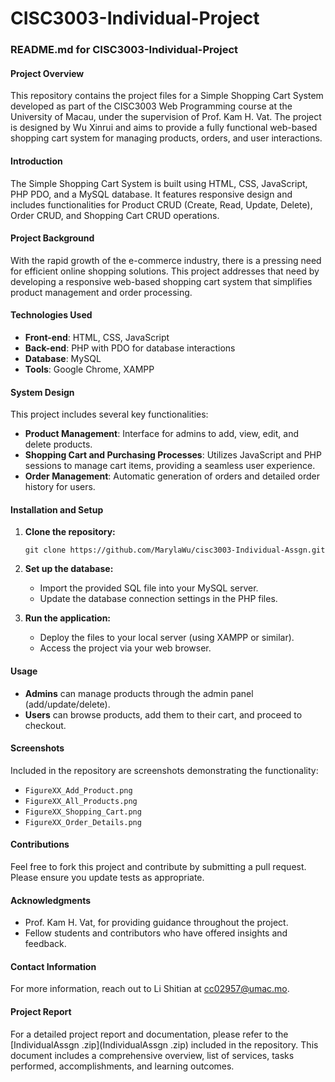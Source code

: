 # CISC3003-Individual-Project
### README.md for CISC3003-Individual-Project

#### Project Overview
This repository contains the project files for a Simple Shopping Cart System developed as part of the CISC3003 Web Programming course at the University of Macau, under the supervision of Prof. Kam H. Vat. The project is designed by Wu Xinrui and aims to provide a fully functional web-based shopping cart system for managing products, orders, and user interactions.

#### Introduction
The Simple Shopping Cart System is built using HTML, CSS, JavaScript, PHP PDO, and a MySQL database. It features responsive design and includes functionalities for Product CRUD (Create, Read, Update, Delete), Order CRUD, and Shopping Cart CRUD operations.

#### Project Background
With the rapid growth of the e-commerce industry, there is a pressing need for efficient online shopping solutions. This project addresses that need by developing a responsive web-based shopping cart system that simplifies product management and order processing.

#### Technologies Used
- **Front-end**: HTML, CSS, JavaScript
- **Back-end**: PHP with PDO for database interactions
- **Database**: MySQL
- **Tools**: Google Chrome, XAMPP

#### System Design
This project includes several key functionalities:
- **Product Management**: Interface for admins to add, view, edit, and delete products.
- **Shopping Cart and Purchasing Processes**: Utilizes JavaScript and PHP sessions to manage cart items, providing a seamless user experience.
- **Order Management**: Automatic generation of orders and detailed order history for users.

#### Installation and Setup
1. **Clone the repository:**
   ```
   git clone https://github.com/MarylaWu/cisc3003-Individual-Assgn.git
   ```
2. **Set up the database:**
   - Import the provided SQL file into your MySQL server.
   - Update the database connection settings in the PHP files.

3. **Run the application:**
   - Deploy the files to your local server (using XAMPP or similar).
   - Access the project via your web browser.

#### Usage
- **Admins** can manage products through the admin panel (add/update/delete).
- **Users** can browse products, add them to their cart, and proceed to checkout.

#### Screenshots
Included in the repository are screenshots demonstrating the functionality:
- `FigureXX_Add_Product.png`
- `FigureXX_All_Products.png`
- `FigureXX_Shopping_Cart.png`
- `FigureXX_Order_Details.png`

#### Contributions
Feel free to fork this project and contribute by submitting a pull request. Please ensure you update tests as appropriate.

#### Acknowledgments
- Prof. Kam H. Vat, for providing guidance throughout the project.
- Fellow students and contributors who have offered insights and feedback.

#### Contact Information
For more information, reach out to Li Shitian at [cc02957@umac.mo](mailto:cc02957@umac.mo).

#### Project Report
For a detailed project report and documentation, please refer to the [IndividualAssgn .zip](IndividualAssgn .zip) included in the repository. This document includes a comprehensive overview, list of services, tasks performed, accomplishments, and learning outcomes.
